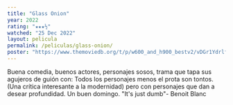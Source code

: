 ```yaml
---
title: "Glass Onion"
year: 2022
rating: "★★★½"
watched: "25 Dec 2022"
layout: pelicula
permalink: /peliculas/glass-onion/
poster: "https://www.themoviedb.org/t/p/w600_and_h900_bestv2/vDGr1YdrlfbU9wxTOdpf3zChmv9.jpg"
---
```


Buena comedia, buenos actores, personajes sosos, trama que tapa sus agujeros de guión con:
Todos los personajes menos el prota son tontos. (Una crítica interesante a la modernidad) pero con personajes que dan a desear profundidad.
Un buen domingo.
"It's just dumb"- Benoit Blanc
